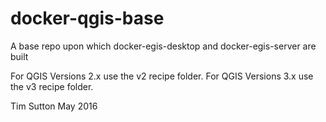 # docker-qgis-base



A base repo upon which docker-egis-desktop and docker-egis-server are built

For QGIS Versions 2.x use the v2 recipe folder.
For QGIS Versions 3.x use the v3 recipe folder.



Tim Sutton
May 2016
